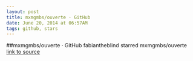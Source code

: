 ```yaml
---
layout: post
title: mxmgmbs/ouverte · GitHub
date: June 20, 2014 at 06:57AM
tags: github, stars
---
```

##mxmgmbs/ouverte · GitHub
fabiantheblind starred mxmgmbs/ouverte
[link to source](http://ift.tt/1qkxcih) 
